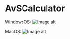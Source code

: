# AvSCalculator

WindowsOS:
![Image alt](https://github.com/Al8xShu/AvSCalculator/AVSCalculatorWindows.gif)

MacOS:
![Image alt](https://github.com/Al8xShu/AvSCalculator/AVSCalculatorMac.png)
